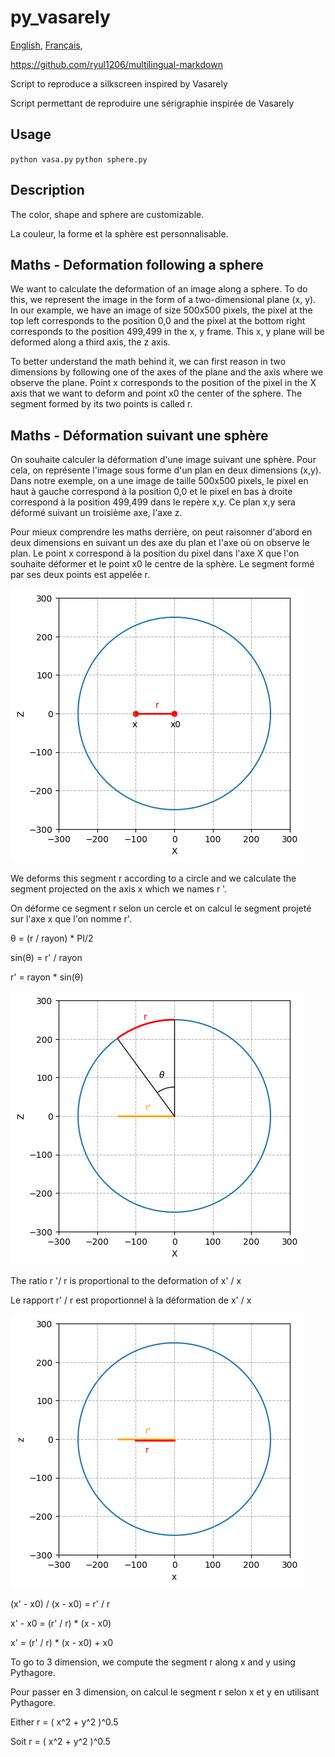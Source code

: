 <!-- multilingual suffix: en-US, fr-FR -->
<!-- no suffix: fr-FR -->

<!-- [common] -->
# py_vasarely

[English](README.en-US.md),
[Français](README.md),

<!-- [ignore] -->
https://github.com/ryul1206/multilingual-markdown

<!-- [en-US] -->
Script to reproduce a silkscreen inspired by Vasarely

<!-- [fr-FR] -->
Script permettant de reproduire une sérigraphie inspirée de Vasarely

<!-- [common] -->
## Usage 

`python vasa.py`
`python sphere.py`

<!-- [common] -->
## Description

<!-- [en-US] -->
The color, shape and sphere are customizable.
<!-- [fr-FR] -->
La couleur, la forme et la sphère est personnalisable.

<!-- [en-US] -->
## Maths - Deformation following a sphere

We want to calculate the deformation of an image along a sphere. To do this, we represent the image in the form of a two-dimensional plane (x, y). In our example, we have an image of size 500x500 pixels, the pixel at the top left corresponds to the position 0,0 and the pixel at the bottom right corresponds to the position 499,499 in the x, y frame. This x, y plane will be deformed along a third axis, the z axis.

To better understand the math behind it, we can first reason in two dimensions by following one of the axes of the plane and the axis where we observe the plane. Point x corresponds to the position of the pixel in the X axis that we want to deform and point x0 the center of the sphere. The segment formed by its two points is called r.

<!-- [fr-FR] -->
## Maths - Déformation suivant une sphère

On souhaite calculer la déformation d'une image suivant une sphère. Pour cela, on représente l'image sous forme d'un plan en deux dimensions (x,y). Dans notre exemple, on a une image de taille 500x500 pixels, le pixel en haut à gauche correspond à la position 0,0 et le pixel en bas à droite correspond à la position 499,499 dans le repère x,y. Ce plan x,y sera déformé suivant un troisième axe, l'axe z.

Pour mieux comprendre les maths derrière, on peut raisonner d'abord en deux dimensions en suivant un des axe du plan et l'axe où on observe le plan. Le point x correspond à la position du pixel dans l'axe X que l'on souhaite déformer et le point x0 le centre de la sphère. Le segment formé par ses deux points est appelée r.

<!-- [common] -->
![](fig_01.png)

<!-- [en-US] -->
We deforms this segment r according to a circle and we calculate the segment projected on the axis x which we names r '.

<!-- [fr-FR] -->
On déforme ce segment r selon un cercle et on calcul le segment projeté sur l'axe x que l'on nomme r'. 

<!-- [common] -->
&theta; = (r / rayon) * PI/2

sin(&theta;) = r' / rayon

r' = rayon * sin(&theta;)

![](fig_02.png)

<!-- [en-US] -->
The ratio r '/ r is proportional to the deformation of x' / x

<!-- [fr-FR] -->
Le rapport r' / r est proportionnel à la déformation de x' / x 

<!-- [common] -->
![](fig_03.png)

(x' - x0) / (x - x0) = r' / r

x' - x0 = (r' / r) * (x - x0)

x' = (r' / r) * (x - x0) + x0

<!-- [en-US] -->
To go to 3 dimension, we compute the segment r along x and y using Pythagore.

<!-- [fr-FR] -->
Pour passer en 3 dimension, on calcul le segment r selon x et y en utilisant Pythagore.

<!-- [en-US] -->
Either r = ( x^2 + y^2 )^0.5

<!-- [fr-FR] -->
Soit r = ( x^2 + y^2 )^0.5
